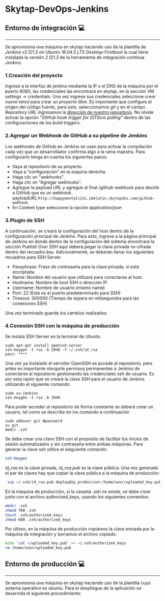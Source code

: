 # Skytap-DevOps-Jenkins
## Entorno de integración :computer:
---
Se aprovisiona una máquina en skytap haciendo uso de la plantilla de _Jenkins v2.121.3 on Ubuntu 16.04.5 LTS Desktop-Firstboot_ la cual tiene instalada la versión _2.121.3_ de la herramienta de integración contínua _Jenkins_. 

### 1.Creación del proyecto
Ingrese a la interfaz de jenkins mediante la IP o el DNS de la máquina por el puerto 8080, las credenciales las encontrará en skytap, en la sección VM settings -> credentials.
Una vez ingrese sus credenciales seleccione _crear nueva tarea_ para crear un _proyecto libre_. Es importante que configure el origen del código fuente, para esto, seleccionamos _git_ y en el campo _Repository URL_ ingresamos la [dirección de nuestro repositorio](https://github.com/mayi29/js-jenkis). No olvide activar la opción _"GitHub hook trigger for GITScm polling"_ dentro de las configuraciones de los _build triggers_.

### 2.Agregar un Webhook de GitHub a su pipeline de Jenkins
Los webhooks de GitHub en Jenkins se usan para activar la compilación cada vez que un desarrollador confirma algo a la rama maestra. Para configurarlo tenga en cuenta los siguientes pasos:

- Vaya al repositorio de su proyecto.
- Vaya a "configuración" en la esquina derecha.
- Haga clic en "webhooks".
- Haga clic en "Agregar webhooks".
- Agregue la payload URL y agregue al final /github-webhook para decirle a GitHub que es un webhook. payloadURL:`http://happymontalcini.ibmlatin.skytapdns.com/github-webhook`<br/>
- En Content type seleccione la opción _application/json_

### 3.Plugin de SSH
A continuación, se creará la configuración del host dentro de la configuración principal de Jenkins. Para esto, ingrese a la página principal de Jenkins en donde dentro de la configuración del sistema encontrará la sección _Publish Over SSH_ aquí deberá pegar la clave privada no cifrada dentro del recuadro _key_. Adicionalmente, se deberán llenar los siguientes recuadros para SSH Server.

- Passphrase: Frase de contraseña para la clave privada, si está encriptada
- Name: Nombre del usuario que utilizará para conectarse al host.
- Hostname: Nombre de host SSH o dirección IP.
- Username: Nombre de usuario (mismo name)
- Port: 22 (Este es el puerto predeterminado para SSH)
- Timeout: 300000 (Tiempo de espera en milisegundos para las conexiones SSH)

Una vez terminado guarde los cambios realizados.

### 4.Conexión SSH con la máquina de producción
Se instala SSH Server en la terminal de Ubuntu
```
sudo apt-get install openssh-server
ssh-keygen -t rsa -b 2048 -f ~/.ssh/id_rsa
pass: ****
```
Una vez ya instalado el servidor OpenSSH se accede al repositorio, pero antes es importante otorgarle permisos permanentes a Jenkins de conectarse al repositorio gestionando las credenciales ssh de usuario. Es por esta razón que se creará la clave SSH para el usuario de Jenkins utilizando el siguiente comando:
```
sudo su-jenkins
ssh-keygen -t rsa -b 2048
```
Para poder acceder al repositorio de forma constante se deberá crear un usuario, tal como se describe en los comando a continuación
```
sudo adduser git #password
su git
mkdir .ssh
```
Se debe crear una clave SSH con el propósito de facilitar los inicios de sesión automatizados y sin contraseña entre ambas máquinas. Para generar la clave ssh utilice el sieguiente comando:
```sh
ssh-keygen
```
_id_rsa_ es la clave privada, _id_rsa.pub_ es la clave pública. Una vez generado el par de claves hay que copiar la clave pública a la máquina de producción:
```sh
 scp ~/.ssh/id_rsa.pub deploy@ip_produccion:/home/user/uploaded_key.pub
```
En la máquina de producción, si la carpeta .ssh no existe, se debe crear junto con el archivo authorized_keys, usando los siguientes comandos:
```sh
mkdir .ssh
chmod 700 .ssh
touch .ssh/authorized_keys
chmod 600 .ssh/authorized_keys
```
Por último, en la máquina de producción copiamos la clave enviada por la máquina de integración y borramos el archivo copiado:
```sh
echo `cat ~/uploaded_key.pub` >> ~/.ssh/authorized_keys
rm /home/user/uploaded_key.pub
```
## Entorno de producción :computer: 
---
Se aprovisiona una máquina en skytap haciendo uso de la plantilla cuyo sistema operativo es ubuntu. Para el despliegue de la aplicación se desarrolla el siguiente procedimiento:
